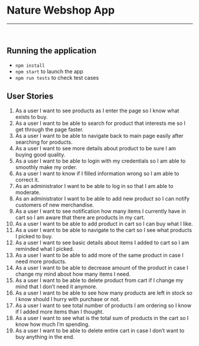 
# Nature Webshop App
<hr>
<br>

## Running the application
- `npm install`
- `npm start` to launch the app
- `npm run tests` to check test cases



## User Stories

1. As a user I want to see products as I enter the page so I know what exists to buy.
2. As a user I want to be able to search for product that interests me so I get through the page faster.
3. As a user I want to be able to navigate back to main page easily after searching for products.
4. As a user I want to see more details about product to be sure I am buying good quality.
5. As a user I want to be able to login with my credentials so I am able to smoothly make my order.
6. As a user I want to know if I filled information wrong so I am able to correct it.
7. As an administrator I want to be able to log in so that I am able to moderate.
8. As an administrator I want to be able to add new product so I can notify customers of new merchandise. 
9. As a user I want to see notification how many items I currently have in cart so I am aware that there are products in my cart.
10. As a user I want to be able to add product in cart so I can buy what I like.
11. As a user I want to be able to navigate to the cart so I see what products I picked to buy.
12. As a user I want to see basic details about items I added to cart so I am reminded what I picked.
13. As a user I want to be able to add more of the same product in case I need more products.
14. As a user I want to be able to decrease amount of the product in case I change my mind about how many items I need.
15. As a user I want to be able to delete product from cart if I change my mind that I don’t need it anymore.
16. As a user I want to be able to see how many products are left in stock so I know should I hurry with purchase or not. 
17. As a user I want to see total number of products I am ordering so I know if I added more items than I thought.
18. As a user I want to see what is the total sum of products in the cart so I know how much I’m spending.
19. As a user I want to be able to delete entire cart in case I don’t want to buy anything in the end.
